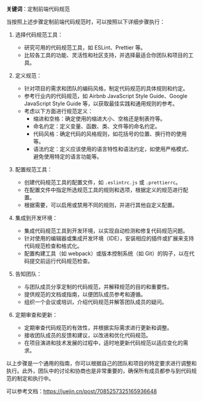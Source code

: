 **关键词**：定制前端代码规范

当按照上述步骤定制前端代码规范时，可以按照以下详细步骤执行：

1. 选择代码规范工具：

    * 研究可用的代码规范工具，如 ESLint、Prettier 等。
    * 比较各工具的功能、灵活性和社区支持，并选择最适合你团队和项目的工具。

2. 定义规范：

    * 针对项目的需求和团队的编码风格，制定代码规范的具体规则和约定。
    * 参考行业内的代码规范，如 Airbnb JavaScript Style Guide、Google JavaScript Style Guide 等，以获取最佳实践和通用规则的参考。
    * 考虑以下方面进行规范定义：
        * 缩进和空格：确定使用的缩进大小、空格还是制表符等。
        * 命名约定：定义变量、函数、类、文件等的命名约定。
        * 代码风格：确定代码的风格规则，如花括号的位置、换行符的使用等。
        * 语法约定：定义应该使用的语言特性和语法约定，如使用严格模式、避免使用特定的语言功能等。

3. 配置规范工具：

    * 创建代码规范工具的配置文件，如 `.eslintrc.js` 或 `.prettierrc`。
    * 在配置文件中指定所选规范工具的规则和选项，根据定义的规范进行配置。
    * 根据需要，可以启用或禁用不同的规则，并进行其他自定义配置。

4. 集成到开发环境：

    * 集成代码规范工具到开发环境，以实现自动检测和修复代码规范问题。
    * 针对使用的编辑器或集成开发环境（IDE），安装相应的插件或扩展来支持代码规范检查和格式化。
    * 配置构建工具（如 webpack）或版本控制系统（如 Git）的钩子，以在代码提交前运行代码规范检查。

5. 告知团队：

    * 与团队成员分享定制的代码规范，并解释规范的目的和重要性。
    * 提供规范的文档或指南，以便团队成员参考和遵循。
    * 组织一个会议或培训，介绍代码规范并解答团队成员的疑问。

6. 定期审查和更新：

    * 定期审查代码规范的有效性，并根据实际需求进行更新和调整。
    * 接收团队成员的反馈和建议，以改进和优化代码规范。
    * 在项目演进和技术发展的过程中，适时地更新代码规范以适应变化的需求。

以上步骤是一个通用的指南，你可以根据自己的团队和项目的特定要求进行调整和执行。此外，团队中的讨论和协商也是非常重要的，确保所有成员都参与到代码规范的制定和执行中。

可以参考文档：https://juejin.cn/post/7085257325165936648
